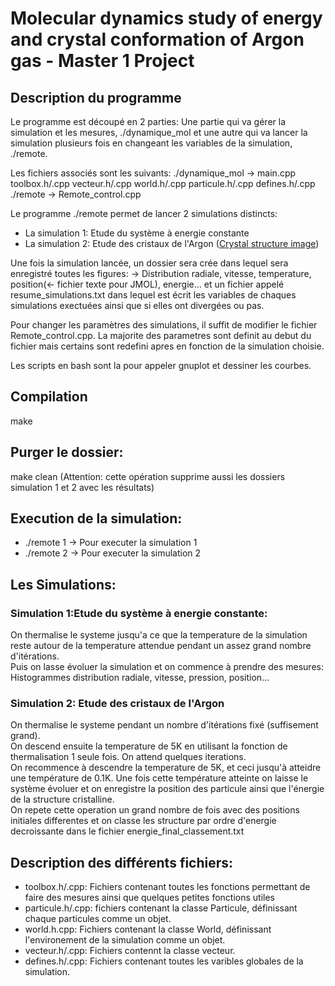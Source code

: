 # Molecular dynamics study of energy and crystal conformation of Argon gas - Master 1 Project
## Description du programme
Le programme est découpé en 2 parties: Une partie qui va gérer la simulation et les mesures, ./dynamique_mol et une autre qui va lancer la simulation plusieurs fois en changeant les variables de la simulation, ./remote.

Les fichiers associés sont les suivants:
./dynamique_mol -> main.cpp toolbox.h/.cpp vecteur.h/.cpp world.h/.cpp  particule.h/.cpp defines.h/.cpp
./remote -> Remote_control.cpp

Le programme ./remote permet de lancer 2 simulations distincts:
 * La simulation 1: Etude du système à energie constante
 * La simulation 2: Etude des cristaux de l'Argon (<a href="https://github.com/jbmorlot/Molecular-dynamics-study-of-energy-and-crystal-conformation-of-Argon-gas/blob/master/Resulats%20Simulation/Simulation2_Etude_reseaux_cristallins_argon/exemple_crystal_Argon.jpg">Crystal structure image</a>)

Une fois la simulation lancée, un dossier sera crée dans lequel sera enregistré toutes les figures:
-> Distribution radiale, vitesse, temperature, position(<- fichier texte pour JMOL), energie... et un fichier appelé resume_simulations.txt dans lequel est écrit les variables de chaques simulations exectuées ainsi que si elles ont divergées ou pas.

Pour changer les paramètres des simulations, il suffit de modifier le fichier Remote_control.cpp. La majorite des parametres sont definit au debut du fichier mais certains sont redefini apres en fonction de la simulation choisie.

Les scripts en bash sont la pour appeler gnuplot et dessiner les courbes.

## Compilation
make

## Purger le dossier:
make clean  (Attention: cette opération supprime aussi les dossiers simulation 1 et 2 avec les résultats)

## Execution de la simulation:
 * ./remote 1 -> Pour executer la simulation 1
 * ./remote 2 -> Pour executer la simulation 2

## Les Simulations:
### Simulation 1:Etude du système à energie constante:
On thermalise le systeme jusqu'a ce que la temperature de la simulation reste autour de la temperature attendue pendant un assez grand nombre d'itérations. \
Puis on lasse évoluer la simulation et on commence à prendre des mesures: Histogrammes distribution radiale, vitesse, pression, position...

### Simulation 2: Etude des cristaux de l'Argon
On thermalise le systeme pendant un nombre d'itérations fixé (suffisement grand).\
On descend ensuite la temperature de 5K en utilisant la fonction de thermalisation 1 seule fois. On attend quelques iterations.\
On recommence à descendre la temperature de 5K, et ceci jusqu'à atteidre une température de 0.1K.
Une fois cette température atteinte on laisse le système évoluer et on enregistre la position des particule ainsi que l'énergie de la structure cristalline.\
On repete cette operation un grand nombre de fois avec des positions initiales differentes et on classe les structure par ordre d'energie decroissante dans le fichier energie_final_classement.txt

## Description des différents fichiers:
 * toolbox.h/.cpp: Fichiers contenant toutes les fonctions permettant de faire des mesures ainsi que quelques petites fonctions utiles
 * particule.h/.cpp: fichiers contenant la classe Particule, définissant chaque particules comme un objet.
 * world.h.cpp: Fichiers contenant la classe World, définissant l'environement de la simulation comme un objet.
 * vecteur.h/.cpp: Fichiers contennt la classe vecteur.
 * defines.h/.cpp: Fichiers contenant toutes les varibles globales de la simulation.



